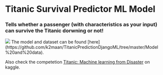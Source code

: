 # Titanic Survival Predictor ML Model 
### Tells whether a passenger (with characteristics as your input) can survive the Titanic dorwning or not!


<img src="https://user-images.githubusercontent.com/59442907/97291421-e8235c00-186f-11eb-9936-f6dfd581c9dc.jpg" >
 The model and dataset can be found [here](https://github.com/k2maan/TitanicPredictionDjangoML/tree/master/Model%20and%20data).

Also check the competetion [Titanic: Machine learning from Disaster](https://www.kaggle.com/c/titanic) on kaggle.


